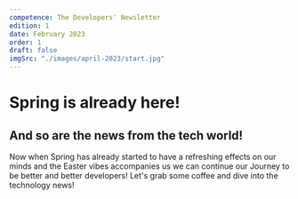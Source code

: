 ```yaml
---
competence: The Developers' Newsletter
edition: 1
date: February 2023
order: 1
draft: false
imgSrc: "./images/april-2023/start.jpg"
---
```


# Spring is already here!

## And so are the news from the tech world!

Now when Spring has already started to have a refreshing effects on our minds and the Easter vibes accompanies us we can continue our Journey to be better and better developers! Let's grab some coffee and dive into the technology news!
